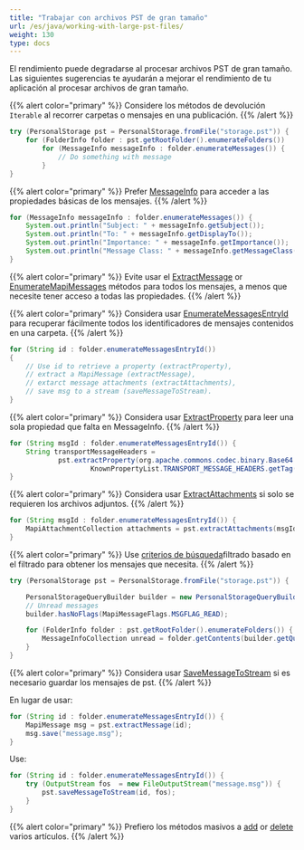 ```yaml
---
title: "Trabajar con archivos PST de gran tamaño"
url: /es/java/working-with-large-pst-files/
weight: 130
type: docs
---
```


El rendimiento puede degradarse al procesar archivos PST de gran tamaño.
Las siguientes sugerencias te ayudarán a mejorar el rendimiento de tu aplicación al procesar archivos de gran tamaño.

{{% alert color="primary" %}}
Considere los métodos de devolución `Iterable` al recorrer carpetas o mensajes en una publicación.
{{% /alert %}}

```java
try (PersonalStorage pst = PersonalStorage.fromFile("storage.pst")) {
    for (FolderInfo folder : pst.getRootFolder().enumerateFolders())
        for (MessageInfo messageInfo : folder.enumerateMessages()) {
            // Do something with message
        }
}
```

{{% alert color="primary" %}}
Prefer [MessageInfo](https://reference.aspose.com/email/java/com.aspose.email/messageinfo/) para acceder a las propiedades básicas de los mensajes.
{{% /alert %}}

```java
for (MessageInfo messageInfo : folder.enumerateMessages()) {
    System.out.println("Subject: " + messageInfo.getSubject());
    System.out.println("To: " + messageInfo.getDisplayTo());
    System.out.println("Importance: " + messageInfo.getImportance());
    System.out.println("Message Class: " + messageInfo.getMessageClass());
}
```
{{% alert color="primary" %}}
Evite usar el [ExtractMessage](https://reference.aspose.com/email/java/com.aspose.email/personalstorage/#extractMessage-com.aspose.email.MessageInfo-) or [EnumerateMapiMessages](https://reference.aspose.com/email/java/com.aspose.email/folderinfo/#enumerateMapiMessages--) métodos para todos los mensajes, a menos que necesite tener acceso a todas las propiedades.
{{% /alert %}}

{{% alert color="primary" %}}
Considera usar [EnumerateMessagesEntryId](https://reference.aspose.com/email/java/com.aspose.email/folderinfo/#enumerateMessagesEntryId--) para recuperar fácilmente todos los identificadores de mensajes contenidos en una carpeta.
{{% /alert %}}

```java
for (String id : folder.enumerateMessagesEntryId())
{
    // Use id to retrieve a property (extractProperty),
    // extract a MapiMessage (extractMessage),
    // extarct message attachments (extractAttachments),
    // save msg to a stream (saveMessageToStream).
}
```
{{% alert color="primary" %}}
Considera usar [ExtractProperty](https://reference.aspose.com/email/java/com.aspose.email/personalstorage/#extractProperty-byte---long-) para leer una sola propiedad que falta en MessageInfo.
{{% /alert %}}

```java
for (String msgId : folder.enumerateMessagesEntryId()) {
    String transportMessageHeaders =
            pst.extractProperty(org.apache.commons.codec.binary.Base64.decodeBase64(msgId),
                    KnownPropertyList.TRANSPORT_MESSAGE_HEADERS.getTag()).getString();
}
```
{{% alert color="primary" %}}
Considera usar [ExtractAttachments](https://reference.aspose.com/email/java/com.aspose.email/personalstorage/#extractAttachments-com.aspose.email.MessageInfo-) si solo se requieren los archivos adjuntos.
{{% /alert %}}

```java
for (String msgId : folder.enumerateMessagesEntryId()) {
    MapiAttachmentCollection attachments = pst.extractAttachments(msgId);
}
```

{{% alert color="primary" %}}
Use [criterios de búsqueda](https://docs.aspose.com/email/es/java/working-with-messages-in-a-pst-file/#searching-messages-and-folders-in-pst)filtrado basado en el filtrado para obtener los mensajes que necesita.
{{% /alert %}}

```java
try (PersonalStorage pst = PersonalStorage.fromFile("storage.pst")) {

    PersonalStorageQueryBuilder builder = new PersonalStorageQueryBuilder();
    // Unread messages
    builder.hasNoFlags(MapiMessageFlags.MSGFLAG_READ);

    for (FolderInfo folder : pst.getRootFolder().enumerateFolders()) {
        MessageInfoCollection unread = folder.getContents(builder.getQuery());
    }
}
```

{{% alert color="primary" %}}
Considera usar [SaveMessageToStream](https://reference.aspose.com/email/java/com.aspose.email/personalstorage/#saveMessageToStream-java.lang.String-java.io.OutputStream-) si es necesario guardar los mensajes de pst.
{{% /alert %}}

En lugar de usar:

```java
for (String id : folder.enumerateMessagesEntryId()) {
    MapiMessage msg = pst.extractMessage(id);
    msg.save("message.msg");
}
```

Use:

```java
for (String id : folder.enumerateMessagesEntryId()) {
    try (OutputStream fos  = new FileOutputStream("message.msg")) {
        pst.saveMessageToStream(id, fos);
    }
}
```
{{% alert color="primary" %}}
Prefiero los métodos masivos a [add](https://docs.aspose.com/email/es/java/working-with-messages-in-a-pst-file/#adding-bulk-messages) or [delete](https://docs.aspose.com/email/es/java/working-with-messages-in-a-pst-file/#delete-items-in-bulk-from-pst-file) varios artículos.
{{% /alert %}}
